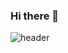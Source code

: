 ### Hi there 👋


![header](https://capsule-render.vercel.app/api?type=Waving&text=Jiyoung's%20github&fontSize=30&color=auto&fontColor=4d6c99)



  
<!--
**bvnohz/bvnohz** is a ✨ _special_ ✨ repository because its `README.md` (this file) appears on your GitHub profile.

Here are some ideas to get you started:

- 🔭 I’m currently working on ...
- 🌱 I’m currently learning ...
- 👯 I’m looking to collaborate on ...
- 🤔 I’m looking for help with ...
- 💬 Ask me about ...
- 📫 How to reach me: ...
- 😄 Pronouns: ...
- ⚡ Fun fact: ...
-->
